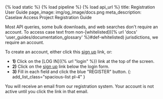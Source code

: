{% load static %}
{% load pipeline %}
{% load api_url %}
title: Registration User Guide
page_image: img/og_image/docs.png
meta_description: Caselaw Access Project Registration Guide

Most API queries, some bulk downloads, and web searches don't require an account. To access case text from 
non-[whitelisted]({% url 'docs' 'user_guides/documentation_glossary' %}#def-whitelisted) jurisdictions, we 
require an account. 

To create an account, either click this [sign up](https://case.law/user/register/) link, or:

* **1)** Click on the [LOG IN]({% url "login" %}) link at the top of the screen.
* **2)** Click on the [sign up](https://case.law/user/register/) link below the login form.
* **3)** Fill in each field and click the blue "REGISTER" button.
{: add_list_class="spacious-list pl-4" }

You will receive an email from our registration system. Your account is not active until you click the link in that email. 